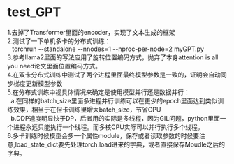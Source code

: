 test_GPT
====
1.去掉了Transformer里面的encoder，实现了文本生成的框架<br>
2.测试了一下单机多卡的分布式训练：<br>
&ensp;	torchrun --standalone --nnodes=1 --nproc-per-node=2 myGPT.py<br>
3.参考llama2里面的写法应用了旋转位置编码方式，抛弃了本身attention is all you need论文里面位置编码方式。<br>
4.在双卡分布式训练中测试了两个进程里面最终模型参数是一致的，证明会自动同步梯度更新模型参数<br>
5.在分布式训练中视具体情况来确定是使用模型并行还是数据并行：<br>
&nbsp;   a.在同样的batch_size里面多进程并行训练可以在更少的epoch里面达到类似训练效果，相当于在但卡训练里增大batch_size，节省GPU<br>
&nbsp;	b.DDP速度明显快于DP，后者用的实际是多线程，因为GIL问题，python里面一个进程永远只能执行一个线程。而多核CPU实际可以并行执行多个线程。<br>
6.多卡训练时候模型会多一个属性module，保存或者读取参数的时候要注意,load_state_dict要先处理torch.load进来的字典，或者直接保存Moudle之后的字典。<br>

